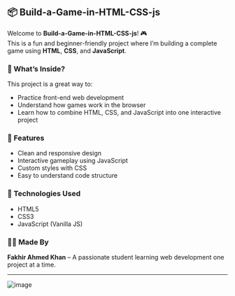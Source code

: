 
## 📦 Build-a-Game-in-HTML-CSS-js

Welcome to **Build-a-Game-in-HTML-CSS-js**! 🎮  
This is a fun and beginner-friendly project where I’m building a complete game using **HTML**, **CSS**, and **JavaScript**.

### 🔧 What’s Inside?
This project is a great way to:
- Practice front-end web development
- Understand how games work in the browser
- Learn how to combine HTML, CSS, and JavaScript into one interactive project

### 🚀 Features
- Clean and responsive design
- Interactive gameplay using JavaScript
- Custom styles with CSS
- Easy to understand code structure

### 📁 Technologies Used
- HTML5
- CSS3
- JavaScript (Vanilla JS)

### 👨‍💻 Made By
**Fakhir Ahmed Khan** – A passionate student learning web development one project at a time.

---

![image](https://github.com/user-attachments/assets/2e3c6601-2620-4340-a6f4-23b9d03c3e5e)
